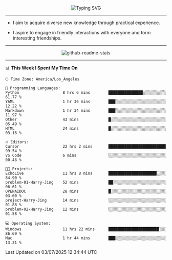 <p align="center">
  <img src="https://readme-typing-svg.demolab.com?font=Fira+Code&weight=500&size=32&duration=2500&pause=1600&center=true&vCenter=true&random=false&width=1024&height=64&lines=Hi+there+%F0%9F%91%8B;I'm+delighted+you+could+make+it+here+%F0%9F%8E%89;I'm+Harry%2C+a+college+student+still+finding+my+way" alt="Typing SVG" />
</p>


---


- I aim to acquire diverse new knowledge through practical experience.

- I aspire to engage in friendly interactions with everyone and form interesting friendships.


---


<p align="center">
  <img src="https://github-readme-stats.vercel.app/api?username=Harry-Jing&show_icons=true" alt="github-readme-stats"/>
</p>


---

<!--START_SECTION:waka-->
📊 **This Week I Spent My Time On** 

```text
🕑︎ Time Zone: America/Los_Angeles

💬 Programming Languages: 
Python                   8 hrs 6 mins        ███████████████░░░░░░░░░░   61.77 % 
YAML                     1 hr 36 mins        ███░░░░░░░░░░░░░░░░░░░░░░   12.22 % 
Markdown                 1 hr 34 mins        ███░░░░░░░░░░░░░░░░░░░░░░   11.97 % 
Other                    43 mins             █░░░░░░░░░░░░░░░░░░░░░░░░   05.49 % 
HTML                     24 mins             █░░░░░░░░░░░░░░░░░░░░░░░░   03.16 % 

🔥 Editors: 
Cursor                   22 hrs 2 mins       █████████████████████████   99.54 % 
VS Code                  6 mins              ░░░░░░░░░░░░░░░░░░░░░░░░░   00.46 % 

🐱‍💻 Projects: 
EchoLive                 11 hrs 8 mins       █████████████████████░░░░   84.90 % 
problem-01-Harry-Jing    52 mins             ██░░░░░░░░░░░░░░░░░░░░░░░   06.61 % 
OPENAIDOC                28 mins             █░░░░░░░░░░░░░░░░░░░░░░░░   03.60 % 
project-Harry-Jing       14 mins             ░░░░░░░░░░░░░░░░░░░░░░░░░   01.88 % 
problem-02-Harry-Jing    12 mins             ░░░░░░░░░░░░░░░░░░░░░░░░░   01.58 % 

💻 Operating System: 
Windows                  11 hrs 22 mins      ██████████████████████░░░   86.69 % 
Mac                      1 hr 44 mins        ███░░░░░░░░░░░░░░░░░░░░░░   13.31 % 
```


 Last Updated on 03/07/2025 12:34:44 UTC
<!--END_SECTION:waka-->
